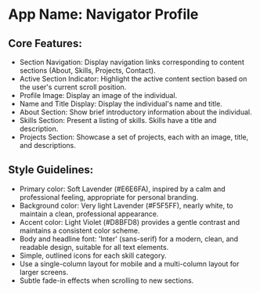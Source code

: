 # **App Name**: Navigator Profile

## Core Features:

- Section Navigation: Display navigation links corresponding to content sections (About, Skills, Projects, Contact).
- Active Section Indicator: Highlight the active content section based on the user's current scroll position.
- Profile Image: Display an image of the individual.
- Name and Title Display: Display the individual's name and title.
- About Section: Show brief introductory information about the individual.
- Skills Section: Present a listing of skills. Skills have a title and description.
- Projects Section: Showcase a set of projects, each with an image, title, and descriptions.

## Style Guidelines:

- Primary color: Soft Lavender (#E6E6FA), inspired by a calm and professional feeling, appropriate for personal branding.
- Background color: Very light Lavender (#F5F5FF), nearly white, to maintain a clean, professional appearance.
- Accent color: Light Violet (#D8BFD8) provides a gentle contrast and maintains a consistent color scheme.
- Body and headline font: 'Inter' (sans-serif) for a modern, clean, and readable design, suitable for all text elements.
- Simple, outlined icons for each skill category.
- Use a single-column layout for mobile and a multi-column layout for larger screens.
- Subtle fade-in effects when scrolling to new sections.